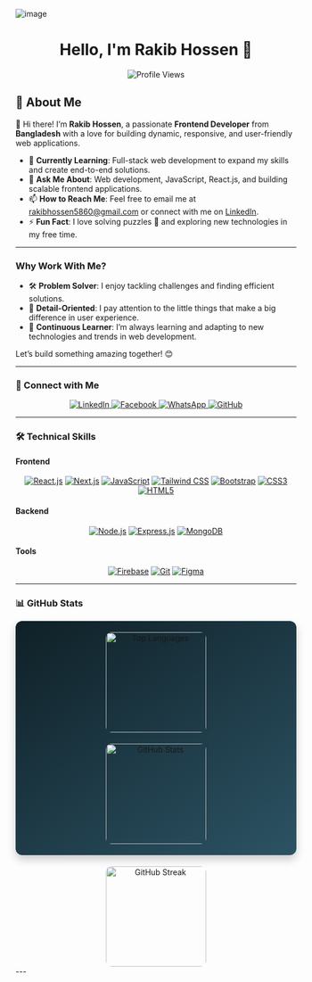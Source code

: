![image](https://i.ibb.co/Km0T9Rf/Front-end.png)
<h1 align="center">Hello, I'm Rakib Hossen 👋</h1> 

<p align="center">
  <img src="https://komarev.com/ghpvc/?username=rakibhossen678&label=PROFILE%20VIEWS&color=FF5733&style=for-the-badge" alt="Profile Views" />
</p>

## 🚀 About Me

👋 Hi there! I’m **Rakib Hossen**, a passionate **Frontend Developer** from **Bangladesh** with a love for building dynamic, responsive, and user-friendly web applications.

- 🌱 **Currently Learning**: Full-stack web development to expand my skills and create end-to-end solutions.
- 💬 **Ask Me About**: Web development, JavaScript, React.js, and building scalable frontend applications.
- 📫 **How to Reach Me**: Feel free to email me at [rakibhossen5860@gmail.com](mailto:rakibhossen5860@gmail.com) or connect with me on [LinkedIn](https://www.linkedin.com/in/hossen-rakib/).
- ⚡ **Fun Fact**: I love solving puzzles 🧩 and exploring new technologies in my free time.

---

### **Why Work With Me?**
- 🛠️ **Problem Solver**: I enjoy tackling challenges and finding efficient solutions.
- 🎨 **Detail-Oriented**: I pay attention to the little things that make a big difference in user experience.
- 🚀 **Continuous Learner**: I’m always learning and adapting to new technologies and trends in web development.

Let’s build something amazing together! 😊

---

### 🤝 Connect with Me

<p align="center">
  <a href="https://www.linkedin.com/in/hossen-rakib/" target="_blank">
    <img src="https://img.shields.io/badge/LinkedIn-0A66C2?style=for-the-badge&logo=linkedin&logoColor=white&labelColor=0A66C2" alt="LinkedIn" style="transition: transform 0.2s;" onmouseover="this.style.transform='scale(1.1)'" onmouseout="this.style.transform='scale(1)'" />
  </a>
  <a href="https://www.facebook.com/profile.php?id=100056015882794" target="_blank">
    <img src="https://img.shields.io/badge/Facebook-1877F2?style=for-the-badge&logo=facebook&logoColor=white&labelColor=1877F2" alt="Facebook" style="transition: transform 0.2s;" onmouseover="this.style.transform='scale(1.1)'" onmouseout="this.style.transform='scale(1)'" />
  </a>
  <a href="https://wa.me/01933796400" target="_blank">
    <img src="https://img.shields.io/badge/WhatsApp-25D366?style=for-the-badge&logo=whatsapp&logoColor=white&labelColor=25D366" alt="WhatsApp" style="transition: transform 0.2s;" onmouseover="this.style.transform='scale(1.1)'" onmouseout="this.style.transform='scale(1)'" />
  </a>
  <a href="https://github.com/RakibHossen678" target="_blank">
    <img src="https://img.shields.io/badge/GitHub-181717?style=for-the-badge&logo=github&logoColor=white&labelColor=181717" alt="GitHub" style="transition: transform 0.2s;" onmouseover="this.style.transform='scale(1.1)'" onmouseout="this.style.transform='scale(1)'" />
  </a>
</p>

---

### 🛠️ Technical Skills

#### Frontend
<p align="center">
  <a href="https://reactjs.org/" target="_blank"><img src="https://img.shields.io/badge/React-20232A?style=for-the-badge&logo=react&logoColor=61DAFB" alt="React.js" /></a>
  <a href="https://nextjs.org/" target="_blank"><img src="https://img.shields.io/badge/Next.js-000000?style=for-the-badge&logo=next.js&logoColor=white" alt="Next.js" /></a>
  <a href="https://developer.mozilla.org/en-US/docs/Web/JavaScript" target="_blank"><img src="https://img.shields.io/badge/JavaScript-F7DF1E?style=for-the-badge&logo=javascript&logoColor=black" alt="JavaScript" /></a>
  <a href="https://tailwindcss.com/" target="_blank"><img src="https://img.shields.io/badge/Tailwind_CSS-38B2AC?style=for-the-badge&logo=tailwind-css&logoColor=white" alt="Tailwind CSS" /></a>
  <a href="https://getbootstrap.com" target="_blank"><img src="https://img.shields.io/badge/Bootstrap-563D7C?style=for-the-badge&logo=bootstrap&logoColor=white" alt="Bootstrap" /></a>
  <a href="https://www.w3schools.com/css/" target="_blank"><img src="https://img.shields.io/badge/CSS3-1572B6?style=for-the-badge&logo=css3&logoColor=white" alt="CSS3" /></a>
  <a href="https://www.w3.org/html/" target="_blank"><img src="https://img.shields.io/badge/HTML5-E34F26?style=for-the-badge&logo=html5&logoColor=white" alt="HTML5" /></a>
</p>

#### Backend
<p align="center">
  <a href="https://nodejs.org" target="_blank"><img src="https://img.shields.io/badge/Node.js-339933?style=for-the-badge&logo=node.js&logoColor=white" alt="Node.js" /></a>
  <a href="https://expressjs.com" target="_blank"><img src="https://img.shields.io/badge/Express.js-000000?style=for-the-badge&logo=express&logoColor=white" alt="Express.js" /></a>
  <a href="https://www.mongodb.com/" target="_blank"><img src="https://img.shields.io/badge/MongoDB-47A248?style=for-the-badge&logo=mongodb&logoColor=white" alt="MongoDB" /></a>
</p>

#### Tools
<p align="center">
  <a href="https://firebase.google.com/" target="_blank"><img src="https://img.shields.io/badge/Firebase-FFCA28?style=for-the-badge&logo=firebase&logoColor=black" alt="Firebase" /></a>
  <a href="https://git-scm.com/" target="_blank"><img src="https://img.shields.io/badge/Git-F05032?style=for-the-badge&logo=git&logoColor=white" alt="Git" /></a>
  <a href="https://www.figma.com/" target="_blank"><img src="https://img.shields.io/badge/Figma-F24E1E?style=for-the-badge&logo=figma&logoColor=white" alt="Figma" /></a>
</p>

---

### 📊 GitHub Stats

<div align="center" style="display: grid; grid-template-columns: repeat(auto-fit, minmax(300px, 1fr)); gap: 20px; padding: 20px; background: linear-gradient(145deg, #0F2027, #2C5364); border-radius: 12px; box-shadow: 0px 8px 16px rgba(0,0,0,0.2);">
  <a href="https://github.com/RakibHossen678" style="text-decoration: none;">
    <img height="180em" style="border-radius: 10px; transition: transform 0.3s;" src="https://github-readme-stats.vercel.app/api/top-langs?username=rakibhossen678&count_private=true&show_icons=true&theme=blue-green&locale=en&layout=compact&title_color=00FFAA&text_color=FFFFFF&bg_color=0F2027" alt="Top Languages" onmouseover="this.style.transform='scale(1.05)'" onmouseout="this.style.transform='scale(1)'" />
  </a>
  <a href="https://github.com/RakibHossen678" style="text-decoration: none;">
    <img height="180em" style="border-radius: 10px; transition: transform 0.3s;" src="https://github-readme-stats.vercel.app/api?username=rakibhossen678&count_private=true&show_icons=true&theme=blue-green&locale=en&title_color=00FFAA&text_color=FFFFFF&bg_color=0F2027" alt="GitHub Stats" onmouseover="this.style.transform='scale(1.05)'" onmouseout="this.style.transform='scale(1)'" />
  </a>
</div>

<div align="center" style="padding-top: 20px;">
  <a href="https://github.com/RakibHossen678" style="text-decoration: none;">
    <img height="180em" style="border-radius: 10px; transition: transform 0.3s;" src="https://github-readme-streak-stats.herokuapp.com/?user=rakibhossen678&theme=blue-green&ring=00FFAA&fire=00FFAA&currStreakLabel=FFFFFF&sideLabels=FFFFFF&background=0F2027" alt="GitHub Streak" onmouseover="this.style.transform='scale(1.05)'" onmouseout="this.style.transform='scale(1)'" />
  </a>
</div>
---
